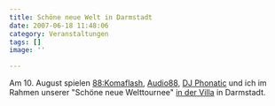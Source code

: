 ```yaml
---
title: Schöne neue Welt in Darmstadt
date: 2007-06-18 11:48:06
category: Veranstaltungen
tags: []
image: ''

---
```


Am 10. August spielen [88:Komaflash](http://www.88komaflash.de), [Audio88](http://www.audio88.de), [DJ Phonatic](http://www.myspace.com/phoneeziac) und ich im Rahmen unserer "Schöne neue Welttournee" [in der Villa](http://www.oetingervilla.de/) in Darmstadt.

